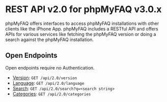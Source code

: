 # REST API v2.0 for phpMyFAQ v3.0.x

phpMyFAQ offers interfaces to access phpMyFAQ installations with other clients like the iPhone App. phpMyFAQ includes a
RESTful API and offers APIs for various services like fetching the phpMyFAQ version or doing a search against the
phpMyFAQ installation.

## Open Endpoints

Open endpoints require no Authentication.

- [Version](api-docs/version.md): `GET /api/2.0/version`
- [Language](api-docs/language.md): `GET /api/2.0/language`
- [Search](api-docs/search.md): `GET /api/2.0/search?q=<search string>`
- [Categories](api-docs/categories.md): `GET /api/2.0/categories`
